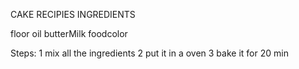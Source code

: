 CAKE RECIPIES
INGREDIENTS


floor
oil
butterMilk
foodcolor

Steps:
1 mix all the ingredients
2 put it in a oven
3 bake it for 20 min